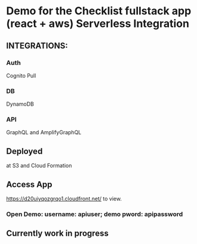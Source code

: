 # Demo for the Checklist fullstack app (react + aws) Serverless Integration
## INTEGRATIONS:
### Auth
Cognito Pull
### DB
DynamoDB
### API
GraphQL and AmplifyGraphQL
## Deployed
at S3 and Cloud Formation
## Access App
https://d20uiyqozgrqo1.cloudfront.net/ to view. 
### Open Demo: username: apiuser; demo pword: apipassword

## Currently work in progress 
